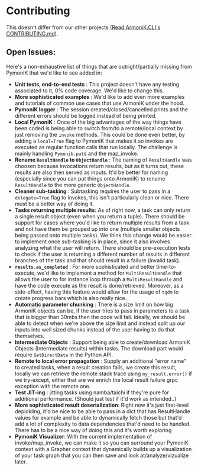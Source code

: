 # Contributing

This doesn't differ from our other projects ([Read ArmoniK.CLI's CONTRIBUTING.md](https://github.com/aneoconsulting/ArmoniK.CLI/blob/main/CONTRIBUTING.md)).

## Open Issues:

Here's a non-exhaustive list of things that are outright/partially missing from PymoniK that we'd like to see added in: 

- **Unit tests, end-to-end tests** : This project doesn't have any testing associated to it, 0% code coverage. We'd like to change this.
- **More sophisticated examples** : We'd like to add even more examples and tutorials of common use cases that use ArmoniK under the hood.
- **PymoniK logger** : The session created/closed/cancelled prints and the different errors should be logged instead of being printed.
- **Local PymoniK** : Once of the big advantages of the way things have been coded is being able to switch from/to a remote/local context by just removing the `invoke` methods. This could be done even better, by adding a `local=True` flag to PymoniK that makes it so invokes are executed as regular function calls that run locally. The challenge is mainly handling `Pymonik.put`s and the map_invoke. 
- **Rename `ResultHandle` to `ObjectHandle`** : The naming of `ResultHandle` was choosen because invocations return results, but as it turns out, these results are also then served as inputs. It'd be better for naming (especially since you can put things onto ArmoniK) to rename `ResultHandle` to the more generic `ObjectHandle`.
- **Cleaner sub-tasking** : Subtasking requires the user to pass in a `delegate=True` flag to invokes, this isn't particularly clean or nice. There must be a better way of doing it. 
- **Tasks returning multiple results**: As of right now, a task can only return a single result object (even when you return a tuple). There should be support for cases where you'd like to return multiple results from a task and not have them be grouped up into one (multiple smaller objects being passed onto multiple tasks). We think this change would be easier to implement once sub-tasking is in place, since it also involves analyzing what the user will return. There should be pre-execution tests to check if the user is returning a different number of results in different branches of the task and that should result in a failure (invalid task). 
- **`results.as_completed`** : For more sophisticated and better time-to-execute, we'd like to implement a method for `MultiResultHandle` that allows the user to for instance loop through a `MultiResultHandle` and have the code execute as the result is done/retrieved. Moreover, as a side-effect, having this feature would allow for the usage of `tqdm` to create progress bars which is also really nice. 
- **Automatic parameter chunking** : There is a size limit on how big ArmoniK objects can be, if the user tries to pass in parameters to a task that is bigger than 30mbs then the code will fail. Ideally, we should be able to detect when we're above the size limit and instead split up our inputs into well sized chunks instead of the user having to do that themselves. 
- **Intermediate Objects** : Support being able to create/download ArmoniK Objects (Intermediate results) within tasks. The download part would require `GetDirectData` in the Python API.   
- **Remote to local error propagation** : Supply an additional "error name" to created tasks, when a result creation fails, we create this result, locally we can retrieve the remote stack trace using `my_result.error()` if we try-except, either that are we enrich the local result failure grpc exception with the remote one. 
- **Test JIT-ing** : jitting tasks using namba/taichi if they're pure for additional performance. (Should just test if it'd work as intended..)
- **More sophisticated result deserialization**: Right now it's just first-level depickling, it'd be nice to be able to pass in a dict that has ResultHandle values for example and be able to dynamically fetch those but that'd add a lot of complexity to data dependencies that'd need to be handled. There has to be a nice way of doing this and it's worth exploring
- **PymoniK Visualizer**: With the current implementation of invoke/map_invoke, we can make it so you can surround your PymoniK context with a Grapher context that dynamically builds up a visualization of your task graph that you can then save and look at/analyze/vizualize later.  
